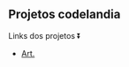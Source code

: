 ## Projetos codelandia 

Links dos projetos ⏬
<br>
<ul>
    <li><a href="" target="_blank">Art.</a></li>
